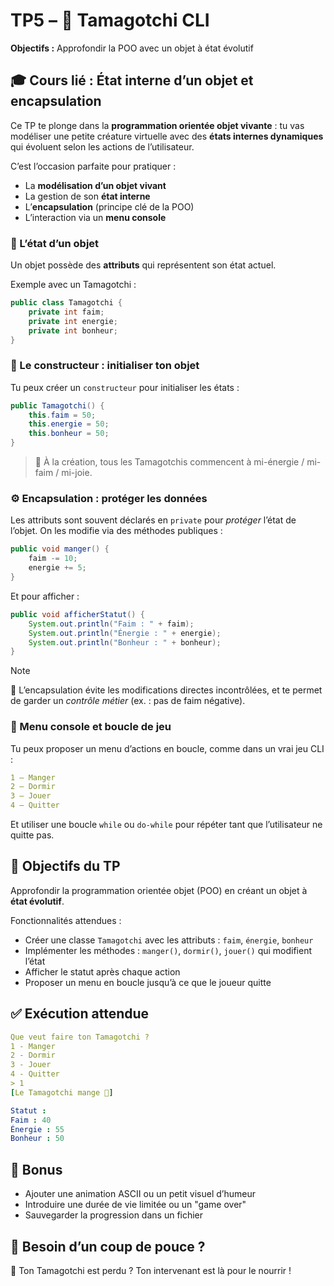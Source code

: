 # TP5 – 🐣 Tamagotchi CLI

**Objectifs :** Approfondir la POO avec un objet à état évolutif

## 🎓 Cours lié : État interne d’un objet et encapsulation

Ce TP te plonge dans la **programmation orientée objet vivante** : tu vas modéliser une petite créature virtuelle avec des **états internes dynamiques** qui évoluent selon les actions de l’utilisateur.

C’est l’occasion parfaite pour pratiquer :
- La **modélisation d’un objet vivant**
- La gestion de son **état interne**
- L’**encapsulation** (principe clé de la POO)
- L’interaction via un **menu console**

### 🧬 L’état d’un objet

Un objet possède des **attributs** qui représentent son état actuel.

Exemple avec un Tamagotchi :

```java
public class Tamagotchi {
    private int faim;
    private int energie;
    private int bonheur;
}
```

### 🧪 Le constructeur : initialiser ton objet

Tu peux créer un `constructeur` pour initialiser les états :

```java
public Tamagotchi() {
    this.faim = 50;
    this.energie = 50;
    this.bonheur = 50;
}
```

> 🎯 À la création, tous les Tamagotchis commencent à mi-énergie / mi-faim / mi-joie.

### ⚙️ Encapsulation : protéger les données

Les attributs sont souvent déclarés en `private` pour *protéger* l’état de l’objet. On les modifie via des méthodes publiques :

```java
public void manger() {
    faim -= 10;
    energie += 5;
}
```

Et pour afficher :

```java
public void afficherStatut() {
    System.out.println("Faim : " + faim);
    System.out.println("Énergie : " + energie);
    System.out.println("Bonheur : " + bonheur);
}
```

> [!NOTE]
> 🔐 L’encapsulation évite les modifications directes incontrôlées, et te permet de garder un *contrôle métier* (ex. : pas de faim négative).

### 🔁 Menu console et boucle de jeu

Tu peux proposer un menu d’actions en boucle, comme dans un vrai jeu CLI :

```yaml
1 – Manger  
2 – Dormir  
3 – Jouer  
4 – Quitter
```

Et utiliser une boucle `while` ou `do-while` pour répéter tant que l’utilisateur ne quitte pas.

## 🎯 Objectifs du TP

Approfondir la programmation orientée objet (POO) en créant un objet à **état évolutif**.

Fonctionnalités attendues :
- Créer une classe `Tamagotchi` avec les attributs : `faim`, `énergie`, `bonheur`
- Implémenter les méthodes : `manger()`, `dormir()`, `jouer()` qui modifient l’état
- Afficher le statut après chaque action
- Proposer un menu en boucle jusqu’à ce que le joueur quitte

## ✅ Exécution attendue

```yaml
Que veut faire ton Tamagotchi ?
1 - Manger
2 - Dormir
3 - Jouer
4 - Quitter
> 1
[Le Tamagotchi mange 🍎]

Statut :
Faim : 40
Énergie : 55
Bonheur : 50
```

## 🧠 Bonus

- Ajouter une animation ASCII ou un petit visuel d’humeur
- Introduire une durée de vie limitée ou un "game over"
- Sauvegarder la progression dans un fichier

## 🧩 Besoin d’un coup de pouce ?

🧃 Ton Tamagotchi est perdu ? Ton intervenant est là pour le nourrir !